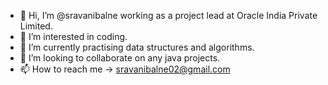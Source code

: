 - 👋 Hi, I’m @sravanibalne working as a project lead at Oracle India Private Limited.
- 👀 I’m interested in coding.
- 🌱 I’m currently practising data structures and algorithms.
- 💞️ I’m looking to collaborate on any java projects.
- 📫 How to reach me -> sravanibalne02@gmail.com

<!---
sravanibalne/sravanibalne is a ✨ special ✨ repository because its `README.md` (this file) appears on your GitHub profile.
You can click the Preview link to take a look at your changes.
--->
